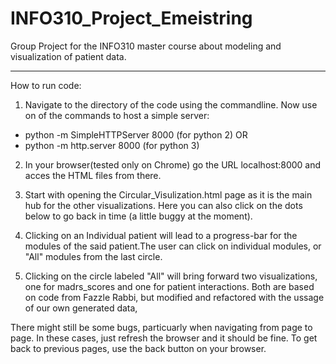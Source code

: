 # INFO310_Project_Emeistring
Group Project for the INFO310 master course about modeling and visualization of patient data.

---

How to run code:

1. Navigate to the directory of the code using the commandline. Now use on of the commands to host a simple server:
 
* python -m SimpleHTTPServer 8000 (for python 2)
 OR 
* python -m http.server 8000 (for python 3) 

2. In your browser(tested only on Chrome) go the URL localhost:8000 and acces the HTML files from there.

3. Start with opening the Circular_Visulization.html page as it is the main hub for the other visualizations.
   Here you can also click on the dots below to go back in time (a little buggy at the moment).
   
4. Clicking on an Individual patient will lead to a progress-bar for the modules of the said patient.The user can click on individual modules, or "All" modules from the last circle.
 
5. Clicking on the circle labeled "All" will bring forward two visualizations, one for madrs_scores and one for patient interactions. Both are based on code from Fazzle Rabbi, but modified and refactored with the ussage of our own generated data,
 
There might still be some bugs, particuarly when navigating from page to page. In these cases, just refresh the browser and it should be fine. To get back to previous pages, use the back button on your browser.



